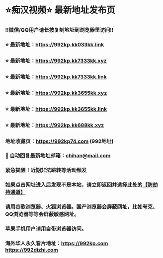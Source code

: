 # ⭐️痴汉视频⭐️ 最新地址发布页

### ‼️微信/QQ用户请长按复制地址到浏览器里访问‼️

### ⭐️ 最新地址：https://992kp.kk033kk.link

### ⭐️ 最新地址：https://992kp.kk7333kk.xyz

### ⭐️ 最新地址：https://992kp.kk7333kk.link

### ⭐️ 最新地址：https://992kp.kk3655kk.xyz

### ⭐️ 最新地址：https://992kp.kk3655kk.link

### ⭐️ 最新地址：https://992kp.kk688kk.xyz



### 地址收藏页：https://992kp74.com (992地址)
### 📧 自动回复最新地址邮箱：chihan@mail.com
### 紧急提醒！近期非法跳转等活动频发
### 如果点击网址进入后发现不是本站，请立即返回并选择此处的[【防劫持通道】](https://23.224.130.222:7583)
### 请用谷歌浏览器、火狐浏览器。国产浏览器会屏蔽网址，比如夸克、QQ浏览器等等会屏蔽敏感网址。
### 苹果手机用户请用自带浏览器访问。
### 海外华人永久看片地址：https://992kp.com  https://992dizhi.com
